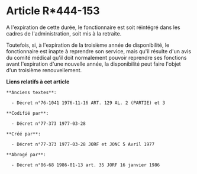 # Article R*444-153

A l'expiration de cette durée, le fonctionnaire est soit réintégré dans les cadres de l'administration, soit mis à la
retraite.

Toutefois, si, à l'expiration de la troisième année de disponibilité, le fonctionnaire est inapte à reprendre son service,
mais qu'il résulte d'un avis du comité médical qu'il doit normalement pouvoir reprendre ses fonctions avant l'expiration
d'une nouvelle année, la disponibilité peut faire l'objet d'un troisième renouvellement.

**Liens relatifs à cet article**

	**Anciens textes**:

	  - Décret n°76-1041 1976-11-16 ART. 129 AL. 2 (PARTIE) et 3

	**Codifié par**:

	  - Décret n°77-373 1977-03-28

	**Créé par**:

	  - Décret n°77-373 1977-03-28 JORF et JONC 5 Avril 1977

	**Abrogé par**:

	  - Décret n°86-68 1986-01-13 art. 35 JORF 16 janvier 1986
